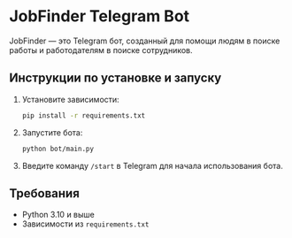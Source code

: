 # JobFinder Telegram Bot

JobFinder — это Telegram бот, созданный для помощи людям в поиске работы и работодателям в поиске сотрудников.

## Инструкции по установке и запуску

1. Установите зависимости:

    ```bash
    pip install -r requirements.txt
    ```

2. Запустите бота:

    ```bash
    python bot/main.py
    ```

3. Введите команду `/start` в Telegram для начала использования бота.

## Требования

- Python 3.10 и выше
- Зависимости из `requirements.txt`


